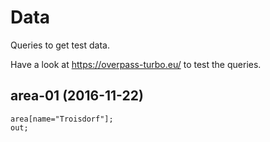 Data
====

Queries to get test data.

Have a look at https://overpass-turbo.eu/ to test the queries.

area-01 (2016-11-22)
--------------------

```
area[name="Troisdorf"];
out;
```